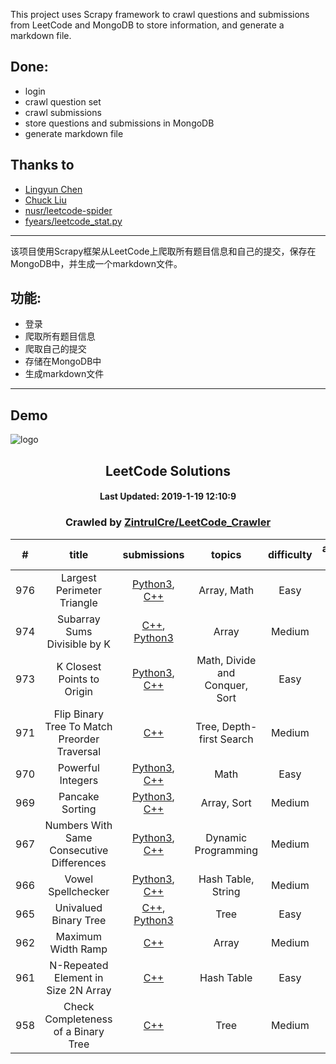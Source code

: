 This project uses Scrapy framework to crawl questions and submissions from LeetCode and MongoDB to store information, and generate a markdown file.

## Done:
- login
- crawl question set
- crawl submissions
- store questions and submissions in MongoDB
- generate markdown file

## Thanks to
- <a href="https://github.com/Excited-ccccly">Lingyun Chen</a>
- <a href="https://github.com/Ma63d">Chuck Liu</a>
- <a href="https://github.com/nusr/leetcode-spider">nusr/leetcode-spider</a>
- <a href="https://gist.github.com/fyears/487fc702ba814f0da367a17a2379e8ba">fyears/leetcode_stat.py</a>

---

该项目使用Scrapy框架从LeetCode上爬取所有题目信息和自己的提交，保存在MongoDB中，并生成一个markdown文件。

## 功能:
- 登录
- 爬取所有题目信息
- 爬取自己的提交
- 存储在MongoDB中
- 生成markdown文件

---

## Demo

![logo](https://theme.zdassets.com/theme_assets/9008406/036323c6afd10392aa5b7e3a2eb7557d17955c81.png)
## <center><strong>LeetCode Solutions</strong></center>
#### <center>Last Updated: 2019-1-19 12:10:9</center>
### <center>Crawled by [ZintrulCre/LeetCode_Crawler](https://github.com/ZintrulCre/LeetCode_Crawler)</center>

| # | title | submissions | topics | difficulty | accepted rate | likes | dislikes |
| :------: | :------: | :------: | :------: | :------: | :------: | :------: | :------: |
| 976 | Largest Perimeter Triangle | [Python3](../../LeetCode/python3/976.py), [C++](../../LeetCode/cpp/976.cpp) | Array, Math | Easy | 55.7% | 52 | 6
| 974 | Subarray Sums Divisible by K | [C++](../../LeetCode/cpp/974.cpp), [Python3](../../LeetCode/python3/974.py) | Array | Medium | 37.3% | 100 | 4
| 973 | K Closest Points to Origin | [Python3](../../LeetCode/python3/973.py), [C++](../../LeetCode/cpp/973.cpp) | Math, Divide and Conquer, Sort | Easy | 68.3% | 56 | 11
| 971 | Flip Binary Tree To Match Preorder Traversal | [C++](../../LeetCode/cpp/971.cpp) | Tree, Depth-first Search | Medium | 41.6% | 55 | 27
| 970 | Powerful Integers | [Python3](../../LeetCode/python3/970.py), [C++](../../LeetCode/cpp/970.cpp) | Math | Easy | 38.5% | 28 | 51
| 969 | Pancake Sorting | [Python3](../../LeetCode/python3/969.py), [C++](../../LeetCode/cpp/969.cpp) | Array, Sort | Medium | 62.2% | 59 | 61
| 967 | Numbers With Same Consecutive Differences | [Python3](../../LeetCode/python3/967.py), [C++](../../LeetCode/cpp/967.cpp) | Dynamic Programming | Medium | 35.3% | 53 | 9
| 966 | Vowel Spellchecker | [Python3](../../LeetCode/python3/966.py), [C++](../../LeetCode/cpp/966.cpp) | Hash Table, String | Medium | 37.4% | 40 | 75
| 965 | Univalued Binary Tree | [C++](../../LeetCode/cpp/965.cpp), [Python3](../../LeetCode/python3/965.py) | Tree | Easy | 69.6% | 64 | 16
| 962 | Maximum Width Ramp | [C++](../../LeetCode/cpp/962.cpp) | Array | Medium | 37.5% | 149 | 6
| 961 | N-Repeated Element in Size 2N Array | [C++](../../LeetCode/cpp/961.cpp) | Hash Table | Easy | 73.4% | 65 | 61
| 958 | Check Completeness of a Binary Tree | [C++](../../LeetCode/cpp/958.cpp) | Tree | Medium | 45.3% | 96 | 3
